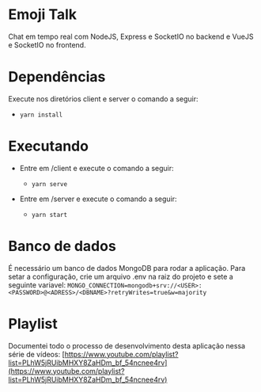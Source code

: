# Emoji Talk
Chat em tempo real com NodeJS, Express e SocketIO no backend e VueJS e SocketIO no frontend.

# Dependências
Execute nos diretórios client e server o comando a seguir:
* `yarn install`

# Executando
* Entre em /client e execute o comando a seguir:
  * `yarn serve`

* Entre em /server e execute o comando a seguir:
  * `yarn start`

# Banco de dados
É necessário um banco de dados MongoDB para rodar a aplicação. Para setar a configuração, crie um arquivo .env na raiz do projeto e sete a seguinte variavel:
`MONGO_CONNECTION=mongodb+srv://<USER>:<PASSWORD>@<ADRESS>/<DBNAME>?retryWrites=true&w=majority`

# Playlist
Documentei todo o processo de desenvolvimento desta aplicação nessa série de vídeos:
[https://www.youtube.com/playlist?list=PLhW5jRUibMHXY8ZaHDm_bf_54ncnee4rv](https://www.youtube.com/playlist?list=PLhW5jRUibMHXY8ZaHDm_bf_54ncnee4rv)
